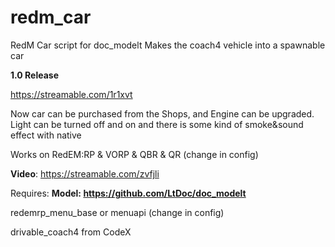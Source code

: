 # redm_car
RedM Car script for doc_modelt
Makes the coach4 vehicle into a spawnable car

**1.0 Release** 

https://streamable.com/1r1xvt

Now car can be purchased from the Shops, and Engine can be upgraded. Light can be turned off and on and there is some kind of smoke&sound effect with native

Works on RedEM:RP & VORP & QBR & QR (change in config)


**Video**: https://streamable.com/zvfjli

Requires:
**Model: https://github.com/LtDoc/doc_modelt**

redemrp_menu_base or menuapi (change in config)

drivable_coach4 from CodeX


